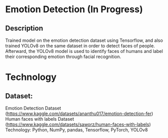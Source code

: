 # Emotion Detection (In Progress)

## Description
Trained model on the emotion detection dataset using Tensorflow, and also trained YOLOv8 on the same dataset in order to detect faces of people. Afterward, the YOLOv8 model is used to identify faces of humans and label their corresponding emotion through facial recognition.


# Technology
## Dataset:
Emotion Detection Dataset (https://www.kaggle.com/datasets/ananthu017/emotion-detection-fer) <br/>
Human faces with labels Dataset (https://www.kaggle.com/datasets/saworz/human-faces-with-labels) <br/>
Technology: Python, NumPy, pandas, Tensorflow, PyTorch, YOLOv8

